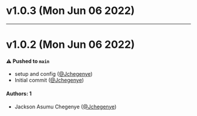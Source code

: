 # v1.0.3 (Mon Jun 06 2022)



---

# v1.0.2 (Mon Jun 06 2022)

#### ⚠️ Pushed to `main`

- setup and config ([@Jchegenye](https://github.com/Jchegenye))
- Initial commit ([@Jchegenye](https://github.com/Jchegenye))

#### Authors: 1

- Jackson Asumu Chegenye ([@Jchegenye](https://github.com/Jchegenye))

